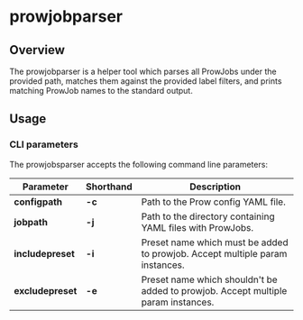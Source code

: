 # prowjobparser

## Overview

The prowjobparser is a helper tool which parses all ProwJobs under the provided path, matches them against the provided label filters, and prints matching ProwJob names to the standard output.

## Usage

### CLI parameters

The prowjobsparser accepts the following command line parameters:

|Parameter | Shorthand | Description |
|-----------|-----------|------------|
| **configpath** | **-c** | Path to the Prow config YAML file. |
| **jobpath** | **-j** | Path to the directory containing YAML files with ProwJobs. |
| **includepreset** | **-i** | Preset name which must be added to prowjob. Accept multiple param instances. | 
| **excludepreset** | **-e** | Preset name which shouldn't be added to prowjob. Accept multiple param instances. | 
